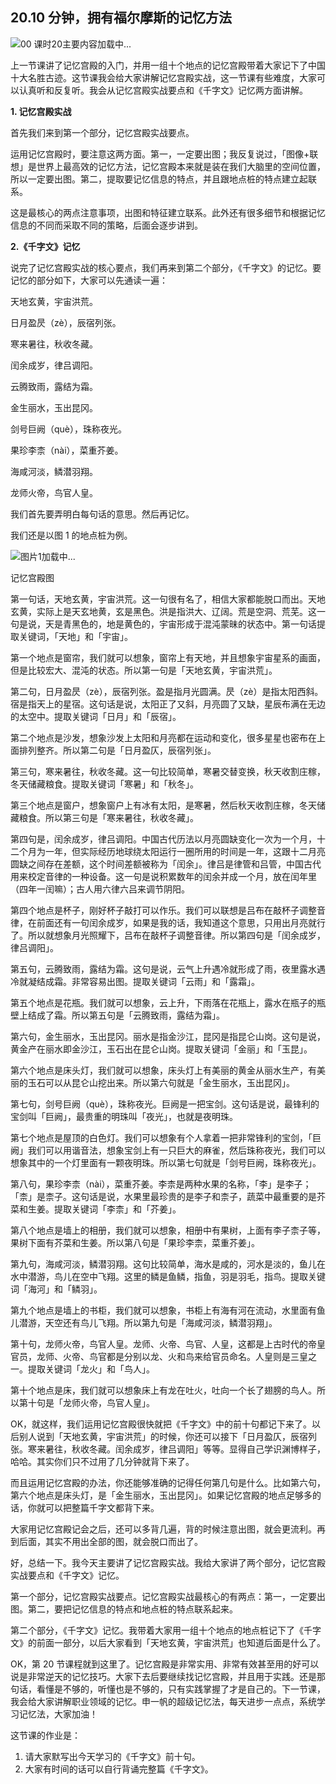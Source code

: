 ## 20.10 分钟，拥有福尔摩斯的记忆方法
![00 课时20主要内容](https://pic3.zhimg.com/v2-e81b19186f1a07ceb8be836f6a8920dd.webp)加载中...


上一节课讲了记忆宫殿的入门，并用一组十个地点的记忆宫殿带着大家记下了中国十大名胜古迹。这节课我会给大家讲解记忆宫殿实战，这一节课有些难度，大家可以认真听和反复听。我会从记忆宫殿实战要点和《千字文》记忆两方面讲解。


**1. 记忆宫殿实战**


首先我们来到第一个部分，记忆宫殿实战要点。


运用记忆宫殿时，要注意这两方面。第一，一定要出图；我反复说过，「图像+联想」是世界上最高效的记忆方法，记忆宫殿本来就是装在我们大脑里的空间位置，所以一定要出图。第二，提取要记忆信息的特点，并且跟地点桩的特点建立起联系。


这是最核心的两点注意事项，出图和特征建立联系。此外还有很多细节和根据记忆信息的不同而采取不同的策略，后面会逐步讲到。


**2.《千字文》记忆**


说完了记忆宫殿实战的核心要点，我们再来到第二个部分，《千字文》的记忆。要记忆的部分如下，大家可以先通读一遍：


天地玄黄，宇宙洪荒。


日月盈昃（zè），辰宿列张。


寒来暑往，秋收冬藏。


闰余成岁，律吕调阳。


云腾致雨，露结为霜。


金生丽水，玉出昆冈。


剑号巨阙（què），珠称夜光。


果珍李柰（nài），菜重芥姜。


海咸河淡，鳞潜羽翔。


龙师火帝，鸟官人皇。


我们首先要弄明白每句话的意思。然后再记忆。


我们还是以图 1 的地点桩为例。


![图片1]()加载中...


记忆宫殿图


第一句话，天地玄黄，宇宙洪荒。这一句很有名了，相信大家都能脱口而出。天地玄黄，实际上是天玄地黄，玄是黑色。洪是指洪大、辽阔。荒是空洞、荒芜。这一句是说，天是青黑色的，地是黄色的，宇宙形成于混沌蒙昧的状态中。第一句话提取关键词，「天地」和「宇宙」。


第一个地点是窗帘，我们就可以想象，窗帘上有天地，并且想象宇宙星系的画面，但是比较宏大、混沌的状态。所以第一句是「天地玄黄，宇宙洪荒」。


第二句，日月盈昃（zè），辰宿列张。盈是指月光圆满。昃（zè）是指太阳西斜。宿是指天上的星宿。这句话是说，太阳正了又斜，月亮圆了又缺，星辰布满在无边的太空中。提取关键词「日月」和「辰宿」。


第二个地点是沙发，想象沙发上太阳和月亮都在运动和变化，很多星星也密布在上面排列整齐。所以第二句是「日月盈仄，辰宿列张」。


第三句，寒来暑往，秋收冬藏。这一句比较简单，寒暑交替变换，秋天收割庄稼，冬天储藏粮食。提取关键词「寒暑」和「秋冬」。


第三个地点是窗户，想象窗户上有冰有太阳，是寒暑，然后秋天收割庄稼，冬天储藏粮食。所以第三句是「寒来暑往，秋收冬藏」。


第四句是，闰余成岁，律吕调阳。中国古代历法以月亮圆缺变化一次为一个月，十二个月为一年，但实际经历地球绕太阳运行一圈所用的时间是一年，这跟十二月亮圆缺之间存在差额，这个时间差额被称为「闰余」。律吕是律管和吕管，中国古代用来校定音律的一种设备。这一句是说积累数年的闰余并成一个月，放在闰年里（四年一闰嘛）；古人用六律六吕来调节阴阳。


第四个地点是杯子，刚好杯子敲打可以作乐。我们可以联想是吕布在敲杯子调整音律，在前面还有一句闰余成岁，如果是我的话，我知道这个意思，只用出月亮就行了。所以就想象月光照耀下，吕布在敲杯子调整音律。所以第四句是「闰余成岁，律吕调阳」。


第五句，云腾致雨，露结为霜。这句是说，云气上升遇冷就形成了雨，夜里露水遇冷就凝结成霜。非常容易出图。提取关键词「云雨」和「露霜」。


第五个地点是花瓶。我们就可以想象，云上升，下雨落在花瓶上，露水在瓶子的瓶壁上结成了霜。所以第五句是「云腾致雨，露结为霜」。


第六句，金生丽水，玉出昆冈。丽水是指金沙江，昆冈是指昆仑山岗。这句是说，黄金产在丽水即金沙江，玉石出在昆仑山岗。提取关键词「金丽」和「玉昆」。


第六个地点是床头灯，我们就可以想象，床头灯上有美丽的黄金从丽水生产，有美丽的玉石可以从昆仑山挖出来。所以第六句就是「金生丽水，玉出昆冈」。


第七句，剑号巨阙（què），珠称夜光。巨阙是一把宝剑。这句话是说，最锋利的宝剑叫「巨阙」，最贵重的明珠叫「夜光」，也就是夜明珠。


第七个地点是屋顶的白色灯。我们可以想象有个人拿着一把非常锋利的宝剑，「巨阙」我们可以用谐音法，想象宝剑上有一只巨大的麻雀，然后珠称夜光，我们可以想象其中的一个灯里面有一颗夜明珠。所以第七句就是「剑号巨阙，珠称夜光」。


第八句，果珍李柰（nài），菜重芥姜。李柰是两种水果的名称，「李」是李子；「柰」是柰子。这句话是说，水果里最珍贵的是李子和柰子，蔬菜中最重要的是芥菜和生姜。提取关键词「李柰」和「芥姜」。


第八个地点是墙上的相册，我们就可以想象，相册中有果树，上面有李子柰子等，果树下面有芥菜和生姜。所以第八句是「果珍李柰，菜重芥姜」。


第九句，海咸河淡，鳞潜羽翔。这句比较简单，海水是咸的，河水是淡的，鱼儿在水中潜游，鸟儿在空中飞翔。这里的鳞是鱼鳞，指鱼，羽是羽毛，指鸟。提取关键词「海河」和「鳞羽」。


第九个地点是墙上的书柜，我们就可以想象，书柜上有海有河在流动，水里面有鱼儿潜游，天空还有鸟儿飞翔。所以第九句是「海咸河淡，鳞潜羽翔」。


第十句，龙师火帝，鸟官人皇。龙师、火帝、鸟官、人皇，这都是上古时代的帝皇官员，龙师、火帝、鸟官都是分别以龙、火和鸟来给官员命名。人皇则是三皇之一。提取关键词「龙火」和「鸟人」。


第十个地点是床，我们就可以想象床上有龙在吐火，吐向一个长了翅膀的鸟人。所以第十句是「龙师火帝，鸟官人皇」。


OK，就这样，我们运用记忆宫殿很快就把《千字文》中的前十句都记下来了。以后别人说到「天地玄黄，宇宙洪荒」的时候，你还可以接下「日月盈仄，辰宿列张。寒来暑往，秋收冬藏。闰余成岁，律吕调阳」等等。显得自己学识渊博样子，哈哈。其实你们只不过用了几分钟就背下来了。


而且运用记忆宫殿的办法，你还能够准确的记得任何第几句是什么。比如第六句，第六个地点是床头灯，是「金生丽水，玉出昆冈」。如果记忆宫殿的地点足够多的话，你就可以把整篇千字文都背下来。


大家用记忆宫殿记会之后，还可以多背几遍，背的时候注意出图，就会更流利。再到后面，其实不用出全部的图，就会脱口而出了。


好，总结一下。我今天主要讲了记忆宫殿实战。我给大家讲了两个部分，记忆宫殿实战要点和《千字文》记忆。


第一个部分，记忆宫殿实战要点。记忆宫殿实战最核心的有两点：第一，一定要出图。第二，要把记忆信息的特点和地点桩的特点联系起来。


第二个部分，《千字文》记忆。我带着大家用一组十个地点的地点桩记下了《千字文》的前面一部分，以后大家看到「天地玄黄，宇宙洪荒」也知道后面是什么了。


OK，第 20 节课程就到这里了。记忆宫殿是非常实用、非常有效甚至用的好可以说是非常逆天的记忆技巧。大家下去后要继续找记忆宫殿，并且用于实践。还是那句话，看懂是不够的，听懂也是不够的，只有实践掌握了才是自己的。下一节课，我会给大家讲解职业领域的记忆。申一帆的超级记忆法，每天进步一点点，系统学习记忆法，大家加油！ 


这节课的作业是：


1. 请大家默写出今天学习的《千字文》前十句。
2. 大家有时间的话可以自行背诵完整篇《千字文》。
